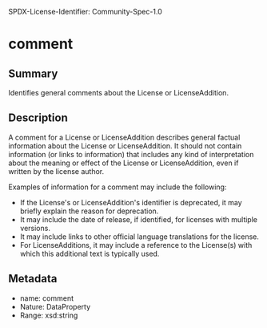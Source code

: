 SPDX-License-Identifier: Community-Spec-1.0

# comment

## Summary

Identifies general comments about the License or LicenseAddition.

## Description

A comment for a License or LicenseAddition describes general factual
information about the License or LicenseAddition. It should not contain
information (or links to information) that includes any kind of interpretation
about the meaning or effect of the License or LicenseAddition, even if
written by the license author.

Examples of information for a comment may include the following:

* If the License's or LicenseAddition's identifier is deprecated, it may
  briefly explain the reason for deprecation.
* It may include the date of release, if identified, for licenses with multiple
  versions.
* It may include links to other official language translations for the license.
* For LicenseAdditions, it may include a reference to the License(s) with
  which this additional text is typically used.

## Metadata

- name: comment
- Nature: DataProperty
- Range: xsd:string
